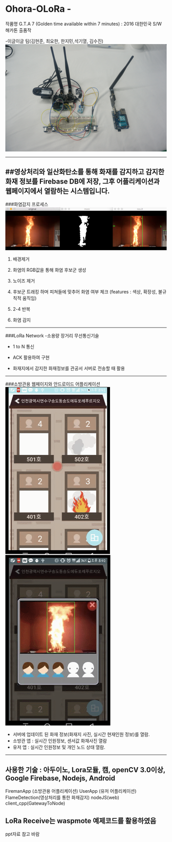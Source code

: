 # Ohora-OLoRa - 

작품명 G.T.A 7 (Golden time available within 7 minutes) : 2016 대한민국 S/W 해카톤 출품작

-이글이글 팀(김현준, 최요한, 한지민,석기열, 김수진)
![](devices.jpeg)

---
##영상처리와 일산화탄소를 통해 화재를 감지하고 감지한 화재 정보를 Firebase DB에 저장, 그후 어플리케이션과 웹페이지에서 열람하는 시스템입니다.
---
###화염감지 프로세스
![](fire.png)
1. 배경제거

2. 화염의 RGB값을 통해 화염 후보군 생성
3. 노이즈 제거
4. 후보군 트래킹 하며 피쳐들에 맞추어 화염 여부 체크 (features : 색상, 확장성, 불규칙적 움직임)

5. 2-4 반복
6. 화염 감지

---
###LoRa Network
-소용량 장거리 무선통신기술
- 1 to N 통신 

- ACK 활용하여 구현
- 화재지에서 감지한 화재정보를 관공서 서버로 전송할 때 활용
---
###소방관용 웹페이지와 안드로이드 어플리케이션
![](android1.png)
![](android2.png)
 - 서버에 업데이트 된 화재 정보(화재지 사진, 실시간 현재인원 정보)를 열람.
 - 소방관 앱 : 실시간 인원정보, 센서값 화재사진 열람
 - 유저 앱 : 실시간 인원정보 및 개인 노드 상태 열람.
---
사용한 기술 : 아두이노, Lora모듈, 캠, openCV 3.0이상, Google Firebase, Nodejs, Android
---
FiremanApp (소방관용 어플리케이션)
UserApp (유저 어플리케이션)
FlameDetection(영상처리를 통한 화재감지)
nodeJS(web)
client_cpp(GatewayToNode)

LoRa Receive는 waspmote 예제코드를 활용하였음
---
ppt자료 참고 바람
